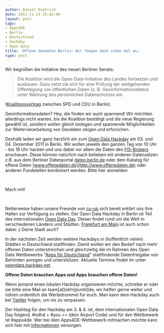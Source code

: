 ```yaml
---
author: Daniel Dietrich
date: 2011-11-21 15:42:49
layout: post
tags:
- Apps4DE
- Berlin
- Deutschland
- Hackday
- Open Data
title: 'Offene Geodaten Berlin: Wir fangen dann schon mal an…'
type: post
---
```


Wir begrüßen die Initiative des neuen Berliner Senats:

> Die Koalition wird die Open-Data-Initiative des Landes fortsetzen und ausbauen. Dazu setzt sie sich für eine Prüfung der weitgehenden Offenlegung von öffentlichen Daten (z. B. Geoinformationsdaten) unter Wahrung des persönlichen Datenschutzes ein.

([Koalitionsvertrag](http://www.spd-berlin.de/w/files/spd-parteitage/koalitionsvereinbarung-2011-16_final_mit-deckblatt-spd.pdf) zwischen SPD und CDU in Berlin).

Geoinformationsdaten? Hey, die finden wir auch spannend! Wir möchten allerdings nicht warten, bis die Koalition bestätigt und die neue Regierung gewählt ist, sondern wollen gleich loslegen und spannende Möglichkeiten zur Weiterverarbeitung von Geodaten zeigen und erforschen.

Deshalb laden wir ganz herzlich ein zum [Open Data Hackday](http://berlin.hackday.net/) am 03. und 04. Dezember 2011 in Berlin. Wir wollen jeweils den ganzen Tag von 10 Uhr - bis 19 Uhr hacken und uns dabei vor allem die Daten des [FIS-Brokers](http://www.stadtentwicklung.berlin.de/geoinformation/fis-broker/) anschauen. Diese können natürlich nach belieben mit anderen Datensätzen z.B. aus dem Berliner Datenportal [daten.berlin.de](http://daten.berlin.de) oder dem Katalog für offene Daten [www.offenedaten.de](http://www.offenedaten.de) oder anderen Fundstellen kombiniert werden. Bitte hier anmelden:

 

Mach mit!

 

Netterweise haben unsere Freunde von [co-up](http://co-up.de/) sich bereit erklärt uns ihre Hallen zur Verfügung zu stellen. Der Open Data Hackday in Berlin ist Teil des internationalen [Open Data Day](http://www.opendataday.org/). Dieser findet rund um die Welt in verschiedenen Ländern und Städten. [Frankfurt am Main](http://www.opendataday.org/wiki/City_Events_2011#Frankfurt_am_Main) ist auch schon dabei :) Deine Stadt auch?

In der nächsten Zeit werden weitere Hackdays in (hoffentlich vielen) Städten in Deutschland stattfinden. Damit wollen wir den Bedarf nach mehr offenen Daten unterstreichen und gleichzeitig die im Rahmen des Open Data Wettbewerbs "[Apps für Deutschland](http://apps4deutschland.de/)" stattfindende Datenfreigabe von Behörden anregen und unterstützen. Aktuelle Termine findet ihr unter [opendata.hackday.net](http://opendata.hackday.net).

**Offene Daten brauchen Apps und Apps brauchen offene Daten!**

Wenn jemand einen lokalen Hackday organisieren möchte, schreibe er oder sie bitte eine Mail an team[at]okfn[punkt]de, wir helfen gerne weiter und rühren ordentlich die Werbetrommel für euch. Man kann dem Hackday auch bei [Twitter](http://twitter.com/#!/opendatahack) folgen, um nix zu verpassen.

Der Hashtag für den Hackday am 3. & 4\. ist, dem internationalen Open Data Day folgend, #odhd + #you <= (dein Airport Code) und für den Wettbewerb ist #apps4de. Wer bei dem Apps4DE-Wettbewerb mitmachen möchte kann sich hier mit [Informationen](http://apps4deutschland.de/wettbewerb/) versorgen.